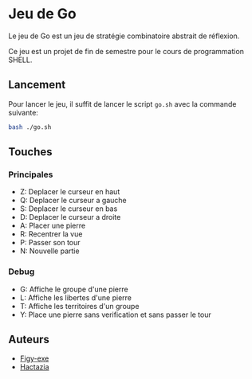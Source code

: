 # Jeu de Go

Le jeu de Go est un jeu de stratégie combinatoire abstrait de réflexion.

Ce jeu est un projet de fin de semestre pour le cours de programmation SHELL.

## Lancement

Pour lancer le jeu, il suffit de lancer le script `go.sh` avec la commande suivante:

```bash
bash ./go.sh
```

## Touches

### Principales

- Z: Deplacer le curseur en haut
- Q: Deplacer le curseur a gauche
- S: Deplacer le curseur en bas
- D: Deplacer le curseur a droite
- A: Placer une pierre
- R: Recentrer la vue
- P: Passer son tour
- N: Nouvelle partie

### Debug

- G: Affiche le groupe d'une pierre
- L: Affiche les libertes d'une pierre
- T: Affiche les territoires d'un groupe
- Y: Place une pierre sans verification et sans passer le tour

## Auteurs

- [Figy-exe](https://github.com/Figy-exe)
- [Hactazia](https://github.com/hactazia) 

